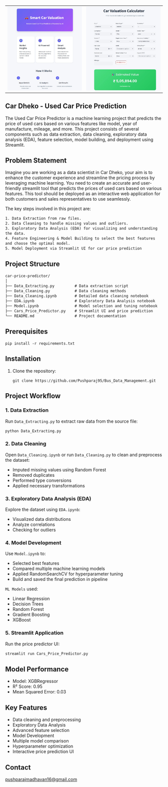 
<table>
  <tr>
    <td><img src="screenshots/Cars_Price_Predictor_Home.jpg" width="400"></td>
    <td><img src="screenshots/prediction.jpg" width="400"></td>
  </tr>
</table>

## Car Dheko - Used Car Price Prediction
The Used Car Price Predictor is a machine learning project that predicts the price of used cars based on various features like model, year of manufacture, mileage, and more. This project consists of several components such as data extraction, data cleaning, exploratory data analysis (EDA), feature selection, model building, and deployment using Streamlit.

## Problem Statement
Imagine you are working as a data scientist in Car Dheko, your aim is to enhance the customer experience and streamline the pricing process by leveraging machine learning. You need to create an accurate and user-friendly streamlit tool that predicts the prices of used cars based on various features. This tool should be deployed as an interactive web application for both customers and sales representatives to use seamlessly.

The key steps involved in this project are:

    1. Data Extraction from raw files.
    2. Data Cleaning to handle missing values and outliers.
    3. Exploratory Data Analysis (EDA) for visualizing and understanding the data.
    4. Feature Engineering & Model Building to select the best features and choose the optimal model.
    5. Model Deployment via Streamlit UI for car price prediction

## Project Structure
```
car-price-predictor/
│
├── Data_Extracting.py         # Data extraction script
├── Data_Cleaning.py           # Data cleaning methods
├── Data_Cleaning.ipynb        # Detailed data cleaning notebook
├── EDA.ipynb                  # Exploratory Data Analysis notebook
├── Model.ipynb                # Model selection and tuning notebook
├── Cars_Price_Predictor.py    # Streamlit UI and price prediction
└── README.md                  # Project documentation
```

## Prerequisites
   ```
   pip install -r requirements.txt
   ```

## Installation

1. Clone the repository:
   ```
   git clone https://github.com/Pushparaj95/Bus_Data_Management.git
   ```

## Project Workflow

### 1. Data Extraction
Run `Data_Extracting.py` to extract raw data from the source file:
```bash
python Data_Extracting.py
```

### 2. Data Cleaning
Open `Data_Cleaning.ipynb` or run `Data_Cleaning.py` to clean and preprocess the dataset:
- Imputed missing values using Random Forest 
- Removed duplicates
- Performed type conversions
- Applied necessary transformations

### 3. Exploratory Data Analysis (EDA)
Explore the dataset using `EDA.ipynb`:
- Visualized data distributions
- Analyze correlations
- Checking for outliers

### 4. Model Development
Use `Model.ipynb` to:
- Selected best features
- Compared multiple machine learning models
- Applied RandomSearchCV for hyperparameter tuning
- Build and saved the final prediction in pipeline

`ML Models` used:
- Linear Regression
- Decision Trees
- Random Forest
- Gradient Boosting
- XGBoost

### 5. Streamlit Application
Run the price predictor UI:
```bash
streamlit run Cars_Price_Predictor.py
```

## Model Performance
- Model: XGBRegressor
- R² Score: 0.95
- Mean Squared Error: 0.03

## Key Features
- Data cleaning and preprocessing
- Exploratory Data Analysis
- Advanced feature selection
- Model Development
- Multiple model comparison
- Hyperparameter optimization
- Interactive price prediction UI

## Contact
pushparajmadhavan16@gmail.com